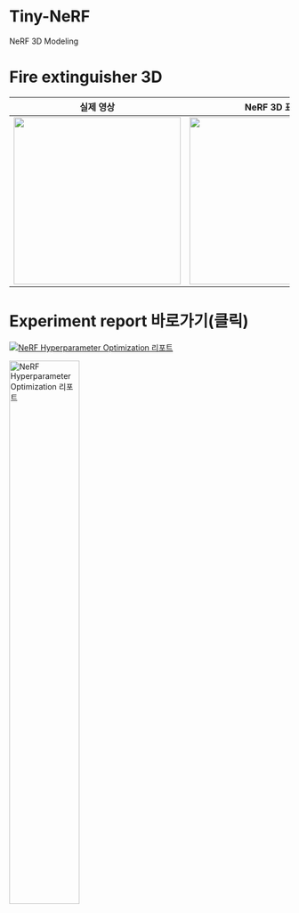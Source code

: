 # Tiny-NeRF
NeRF 3D Modeling

# Fire extinguisher 3D

| 실제 영상 | NeRF 3D 표현 |
|----------|-------------|
| <img src="https://github.com/youngbin03/Tiny-NeRF/assets/87307678/3a983cf7-4d7c-48bf-b43d-f4ef6027d92d" height="300"> | <img src="https://github.com/youngbin03/Tiny-NeRF/assets/87307678/fd881f27-992c-4e10-becf-e4d22c0c5bd1" height="300"> |

# Experiment report 바로가기(클릭)
[![NeRF Hyperparameter Optimization 리포트](https://github.com/youngbin03/Tiny-NeRF/assets/87307678/56b0bb5d-a38b-452e-a45c-e21822e10f83)](https://wandb.ai/sfeef/fire-extinguisher/reports/NeRF-Hyperparameter-Optimization--Vmlldzo3MTA5NjU5)

<a href="https://wandb.ai/sfeef/fire-extinguisher/reports/NeRF-Hyperparameter-Optimization--Vmlldzo3MTA5NjU5">
  <img src="https://github.com/youngbin03/Tiny-NeRF/assets/87307678/56b0bb5d-a38b-452e-a45c-e21822e10f83" width="50%" alt="NeRF Hyperparameter Optimization 리포트">
</a>
